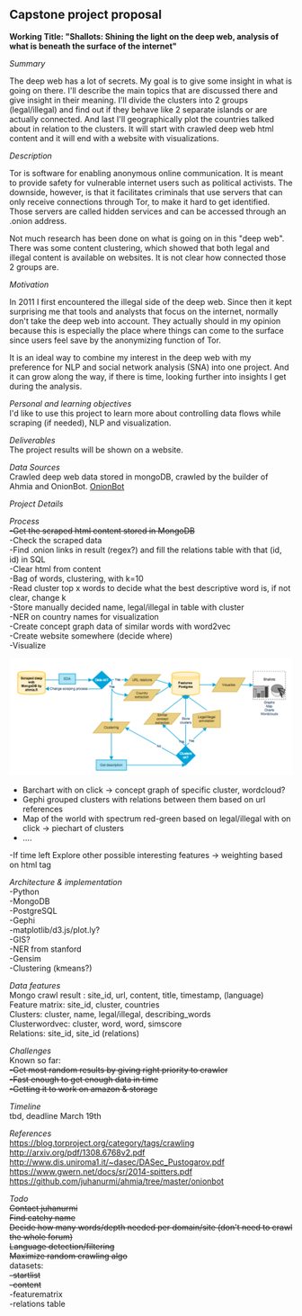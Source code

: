 <h2>Capstone project proposal</h2>

<b>Working Title: "Shallots: Shining the light on the deep web, analysis of what is beneath the surface of the internet"</b>

<i>Summary</i>

The deep web has a lot of secrets. My goal is to give some insight in what is going on there. I'll describe the main topics that are discussed there and give insight in their meaning. I'll divide the clusters into 2 groups (legal/illegal) and find out if they behave like 2 separate islands or are actually connected. And last I'll geographically plot the countries talked about in relation to the clusters. It will start with crawled deep web html content and it will end with a website with visualizations.  

<i>Description</i>

Tor is software for enabling anonymous online communication. It is meant to provide safety for vulnerable internet users such as political activists. The downside, however, is that it facilitates criminals that use servers that can only receive connections through Tor, to make it hard to get identified. Those servers are called hidden services and can be accessed through an .onion address. 

Not much research has been done on what is going on in this "deep web". There was some content clustering, which showed that both legal and illegal content is available on websites. It is not clear how connected those 2 groups are. 

<i>Motivation</i>

In 2011 I first encountered the illegal side of the deep web. Since then it kept surprising me that tools and analysts that focus on the internet, normally don't take the deep web into account. They actually should in my opinion because this is especially the place where things can come to the surface since users feel save by the anonymizing function of Tor. 

It is an ideal way to combine my interest in the deep web with my preference for NLP and social network analysis (SNA) into one project. And it can grow along the way, if there is time, looking further into insights I get during the analysis.

<i>Personal and learning objectives</i><br>
I'd like to use this project to learn more about controlling data flows while scraping (if needed), NLP and visualization.

<i>Deliverables</i><br>
The project results will be shown on a website. 

<i>Data Sources</i><br>
Crawled deep web data stored in mongoDB, crawled by the builder of Ahmia and OnionBot.
<a href=https://github.com/juhanurmi/ahmia/tree/master/onionbot>OnionBot</a>

<i>Project Details</i>

<i>Process</i>
<br><s>-Get the scraped html content stored in MongoDB</s>
<br>-Check the scraped data
<br>-Find .onion links in result (regex?) and fill the relations table with that (id, id) in SQL
<br>-Clear html from content
<br>-Bag of words, clustering, with k=10
<br>-Read cluster top x words to decide what the best descriptive word is, if not clear, change k
<br>-Store manually decided name, legal/illegal in table with cluster
<br>-NER on country names for visualization
<br>-Create concept graph data of similar words with word2vec
<br>-Create website somewhere (decide where)
<br>-Visualize 

<img src='images/projectplan.png' width = 800>
<ul>
<li>Barchart with on click -> concept graph of specific cluster, wordcloud?</li>
<li>Gephi grouped clusters with relations between them based on url references</li>
<li>Map of the world with spectrum red-green based on legal/illegal with on click -> piechart of clusters</li>
<li>.... </li>
</ul>
-If time left Explore other possible interesting features -> weighting based on html tag

<i>Architecture & implementation</i>
<br>-Python
<br>-MongoDB
<br>-PostgreSQL
<br>-Gephi
<br>-matplotlib/d3.js/plot.ly?
<br>-GIS?
<br>-NER from stanford
<br>-Gensim
<br>-Clustering (kmeans?)

<i>Data features</i>
<br>Mongo crawl result : site_id, url, content, title, timestamp, (language)
<br>Feature matrix: site_id, cluster, countries
<br>Clusters: cluster, name, legal/illegal, describing_words 
<br>Clusterwordvec: cluster, word, word, simscore
<br>Relations: site_id, site_id (relations)

<i>Challenges</i>
<br>Known so far:
<br><s>-Get most random results by giving right priority to crawler</s>
<br><s>-Fast enough to get enough data in time</s>
<br><s>-Getting it to work on amazon & storage</s>

<i>Timeline</i>
<br>tbd, deadline March 19th

<i>References</i>
<br>https://blog.torproject.org/category/tags/crawling 
<br>http://arxiv.org/pdf/1308.6768v2.pdf
<br>http://www.dis.uniroma1.it/~dasec/DASec_Pustogarov.pdf
<br>https://www.gwern.net/docs/sr/2014-spitters.pdf
<br>https://github.com/juhanurmi/ahmia/tree/master/onionbot

<i>Todo</i>
<br><s>Contact juhanurmi</s>
<br><s>Find catchy name</s>
<br><s>Decide how many words/depth needed per domain/site (don't need to crawl the whole forum)</s>
<br><s>Language detection/filtering</s>
<br><s>Maximize random crawling algo</s>
<br>datasets: 
<br><s>-startlist</s>
<br><s>-content</s>
<br>-featurematrix
<br>-relations table

